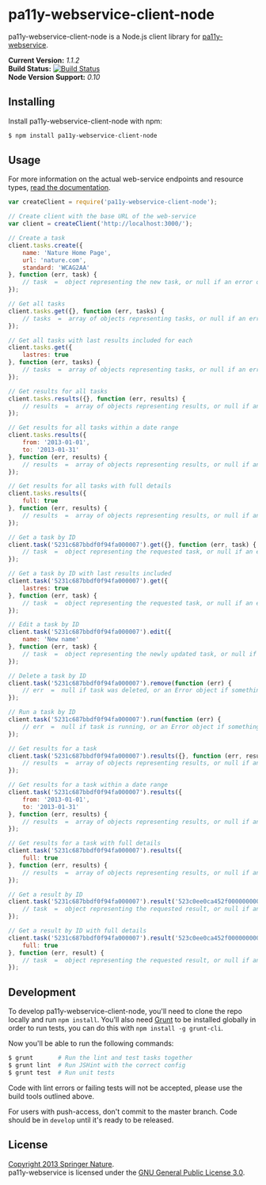 
pa11y-webservice-client-node
============================

pa11y-webservice-client-node is a Node.js client library for [pa11y-webservice][pa11y-webservice].

**Current Version:** *1.1.2*  
**Build Status:** [![Build Status][travis-img]][travis]  
**Node Version Support:** *0.10*


Installing
----------

Install pa11y-webservice-client-node with npm:

```sh
$ npm install pa11y-webservice-client-node
```


Usage
-----

For more information on the actual web-service endpoints and resource types, [read the documentation][wiki-web-service].

```js
var createClient = require('pa11y-webservice-client-node');

// Create client with the base URL of the web-service
var client = createClient('http://localhost:3000/');

// Create a task
client.tasks.create({
    name: 'Nature Home Page',
    url: 'nature.com',
    standard: 'WCAG2AA'
}, function (err, task) {
    // task  =  object representing the new task, or null if an error occurred
});

// Get all tasks
client.tasks.get({}, function (err, tasks) {
    // tasks  =  array of objects representing tasks, or null if an error occurred
});

// Get all tasks with last results included for each
client.tasks.get({
    lastres: true
}, function (err, tasks) {
    // tasks  =  array of objects representing tasks, or null if an error occurred
});

// Get results for all tasks
client.tasks.results({}, function (err, results) {
    // results  =  array of objects representing results, or null if an error occurred
});

// Get results for all tasks within a date range
client.tasks.results({
    from: '2013-01-01',
    to: '2013-01-31'
}, function (err, results) {
    // results  =  array of objects representing results, or null if an error occurred
});

// Get results for all tasks with full details
client.tasks.results({
    full: true
}, function (err, results) {
    // results  =  array of objects representing results, or null if an error occurred
});

// Get a task by ID
client.task('5231c687bbdf0f94fa000007').get({}, function (err, task) {
    // task  =  object representing the requested task, or null if an error occurred
});

// Get a task by ID with last results included
client.task('5231c687bbdf0f94fa000007').get({
    lastres: true
}, function (err, task) {
    // task  =  object representing the requested task, or null if an error occurred
});

// Edit a task by ID
client.task('5231c687bbdf0f94fa000007').edit({
    name: 'New name'
}, function (err, task) {
    // task  =  object representing the newly updated task, or null if an error occurred
});

// Delete a task by ID
client.task('5231c687bbdf0f94fa000007').remove(function (err) {
    // err  =  null if task was deleted, or an Error object if something went wrong
});

// Run a task by ID
client.task('5231c687bbdf0f94fa000007').run(function (err) {
    // err  =  null if task is running, or an Error object if something went wrong
});

// Get results for a task
client.task('5231c687bbdf0f94fa000007').results({}, function (err, results) {
    // results  =  array of objects representing results, or null if an error occurred
});

// Get results for a task within a date range
client.task('5231c687bbdf0f94fa000007').results({
    from: '2013-01-01',
    to: '2013-01-31'
}, function (err, results) {
    // results  =  array of objects representing results, or null if an error occurred
});

// Get results for a task with full details
client.task('5231c687bbdf0f94fa000007').results({
    full: true
}, function (err, results) {
    // results  =  array of objects representing results, or null if an error occurred
});

// Get a result by ID
client.task('5231c687bbdf0f94fa000007').result('523c0ee0ca452f0000000009').get({}, function (err, result) {
    // task  =  object representing the requested result, or null if an error occurred
});

// Get a result by ID with full details
client.task('5231c687bbdf0f94fa000007').result('523c0ee0ca452f0000000009').get({
    full: true
}, function (err, result) {
    // task  =  object representing the requested result, or null if an error occurred
});
```


Development
-----------

To develop pa11y-webservice-client-node, you'll need to clone the repo locally and run `npm install`. You'll also need [Grunt][grunt] to be installed globally in order to run tests, you can do this with `npm install -g grunt-cli`.

Now you'll be able to run the following commands:

```sh
$ grunt       # Run the lint and test tasks together
$ grunt lint  # Run JSHint with the correct config
$ grunt test  # Run unit tests
```

Code with lint errors or failing tests will not be accepted, please use the build tools outlined above.

For users with push-access, don't commit to the master branch. Code should be in `develop` until it's ready to be released.


License
-------

[Copyright 2013 Springer Nature](LICENSE.txt).  
pa11y-webservice is licensed under the [GNU General Public License 3.0][gpl].



[gpl]: http://www.gnu.org/licenses/gpl-3.0.html
[grunt]: http://gruntjs.com/
[pa11y-webservice]: https://github.com/pa11y/pa11y-webservice
[travis]: https://travis-ci.org/pa11y/pa11y-webservice-client-node
[travis-img]: https://travis-ci.org/pa11y/pa11y-webservice-client-node.png?branch=master
[wiki-web-service]: https://github.com/pa11y/pa11y-webservice/wiki/Web-Service-Endpoints
